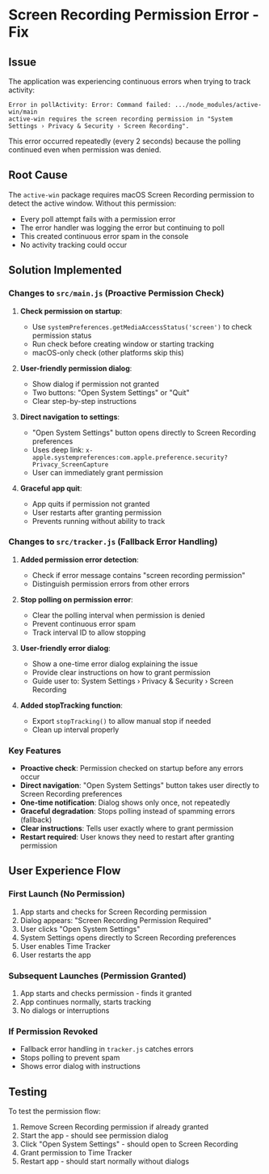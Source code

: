 # Screen Recording Permission Error - Fix

## Issue
The application was experiencing continuous errors when trying to track activity:
```
Error in pollActivity: Error: Command failed: .../node_modules/active-win/main
active-win requires the screen recording permission in "System Settings › Privacy & Security › Screen Recording".
```

This error occurred repeatedly (every 2 seconds) because the polling continued even when permission was denied.

## Root Cause
The `active-win` package requires macOS Screen Recording permission to detect the active window. Without this permission:
- Every poll attempt fails with a permission error
- The error handler was logging the error but continuing to poll
- This created continuous error spam in the console
- No activity tracking could occur

## Solution Implemented

### Changes to `src/main.js` (Proactive Permission Check)

1. **Check permission on startup**:
   - Use `systemPreferences.getMediaAccessStatus('screen')` to check permission status
   - Run check before creating window or starting tracking
   - macOS-only check (other platforms skip this)

2. **User-friendly permission dialog**:
   - Show dialog if permission not granted
   - Two buttons: "Open System Settings" or "Quit"
   - Clear step-by-step instructions

3. **Direct navigation to settings**:
   - "Open System Settings" button opens directly to Screen Recording preferences
   - Uses deep link: `x-apple.systempreferences:com.apple.preference.security?Privacy_ScreenCapture`
   - User can immediately grant permission

4. **Graceful app quit**:
   - App quits if permission not granted
   - User restarts after granting permission
   - Prevents running without ability to track

### Changes to `src/tracker.js` (Fallback Error Handling)

1. **Added permission error detection**:
   - Check if error message contains "screen recording permission"
   - Distinguish permission errors from other errors

2. **Stop polling on permission error**:
   - Clear the polling interval when permission is denied
   - Prevent continuous error spam
   - Track interval ID to allow stopping

3. **User-friendly error dialog**:
   - Show a one-time error dialog explaining the issue
   - Provide clear instructions on how to grant permission
   - Guide user to: System Settings › Privacy & Security › Screen Recording

4. **Added stopTracking function**:
   - Export `stopTracking()` to allow manual stop if needed
   - Clean up interval properly

### Key Features
- **Proactive check**: Permission checked on startup before any errors occur
- **Direct navigation**: "Open System Settings" button takes user directly to Screen Recording preferences
- **One-time notification**: Dialog shows only once, not repeatedly
- **Graceful degradation**: Stops polling instead of spamming errors (fallback)
- **Clear instructions**: Tells user exactly where to grant permission
- **Restart required**: User knows they need to restart after granting permission

## User Experience Flow

### First Launch (No Permission)
1. App starts and checks for Screen Recording permission
2. Dialog appears: "Screen Recording Permission Required"
3. User clicks "Open System Settings"
4. System Settings opens directly to Screen Recording preferences
5. User enables Time Tracker
6. User restarts the app

### Subsequent Launches (Permission Granted)
1. App starts and checks permission - finds it granted
2. App continues normally, starts tracking
3. No dialogs or interruptions

### If Permission Revoked
- Fallback error handling in `tracker.js` catches errors
- Stops polling to prevent spam
- Shows error dialog with instructions

## Testing
To test the permission flow:
1. Remove Screen Recording permission if already granted
2. Start the app - should see permission dialog
3. Click "Open System Settings" - should open to Screen Recording
4. Grant permission to Time Tracker
5. Restart app - should start normally without dialogs

